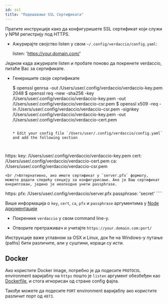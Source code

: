 ```yaml
---
id: ssl
title: "Подешавање SSL Сертификата"
---
```


Пратите инструкције како да конфигуришете SSL сертификат који служи у NPM регистрију под HTTPS.

* Ажурирајте својство listen у свом `~/.config/verdaccio/config.yaml`:

    listen: 'https://your.domain.com/'
    

Једном када ажурирате listen и пробате поново да покренете verdaccio, питаће Вас за сертификате.

* Генеришите своје сертификате

     $ openssl genrsa -out /Users/user/.config/verdaccio/verdaccio-key.pem 2048
     $ openssl req -new -sha256 -key /Users/user/.config/verdaccio/verdaccio-key.pem -out /Users/user/.config/verdaccio/verdaccio-csr.pem
     $ openssl x509 -req -in /Users/user/.config/verdaccio/verdaccio-csr.pem -signkey /Users/user/.config/verdaccio/verdaccio-key.pem -out /Users/user/.config/verdaccio/verdaccio-cert.pem
     ````
    
    * Edit your config file `/Users/user/.config/verdaccio/config.yaml` and add the following section
    
    

https: key: /Users/user/.config/verdaccio/verdaccio-key.pem cert: /Users/user/.config/verdaccio/verdaccio-cert.pem ca: /Users/user/.config/verdaccio/verdaccio-csr.pem

    <br />Алтернативно, ако имате сертификат у `server.pfx` формату, можете додати следећу секцију за конфигурисање. Ако је Ваш сертификат енкриптован, једино је неопходно унети passphrase.
    
    

https: pfx: /Users/user/.config/verdaccio/server.pfx passphrase: 'secret' ````

Више информација о `key`, `cert`, `ca`, `pfx` и `passphrase` аргументима у [Node документацији](https://nodejs.org/api/tls.html#tls_tls_createsecurecontext_options)

* Покренике `verdaccio` у свом command line-у.

* Отворите претраживач и учитајте `https://your.domain.com:port/`

Инструкције важе углавном за OSX и Linux, док ће на Windows-у путање (paths) бити различите, али у суштини, кораци су исти.

## Docker

Ако користите Docker image, потребно је да подесите `PROTOCOL` environment варијаблу на `https` пошто је `listen` аргумент обезбеђен као [Dockerfile](https://github.com/verdaccio/verdaccio/blob/master/Dockerfile#L43), и стога игнорисан од стране config фајла.

Такође можете да подесите `PORT` environment варијаблу ако користите различит порт од `4873`.